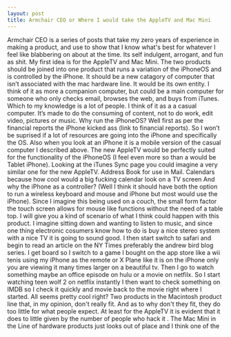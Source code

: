 ```yaml
---
layout: post
title: Armchair CEO or Where I would take the AppleTV and Mac Mini
---
```


Armchair CEO is a series of posts that take my zero years of experience in making a product, and use to show that I know what's best for whatever I feel like blabbering on about at the time. Its self indulgent, arrogant, and fun as shit.
My first idea is for the AppleTV and Mac Mini. The two products should be joined into one product that runs a variation of the iPhoneOS and is controlled by the iPhone. It should be a new catagory of computer that isn’t associated with the mac hardware line. It would be its own entity. I think of it as more a companion computer, but could be a main computer for someone who only checks email, browses the web, and buys from iTunes. Which to my knowledge is a lot of people. I think of it as a a casual computer. It’s made to do the consuming of content, not to do work, edit video, pictures or music.
Why run the iPhoneOS? Well first as per the financial reports the iPhone kicked ass (link to financial reports). So I won’t be suprised if a lot of resources are going into the iPhone and specifically the OS. Also when you look at an iPhone it is a mobile version of the casual computer I described above. The new AppleTV would be perfectly suited for the functionality of the iPhoneOS (I feel even more so than a would be Tablet iPhone). Looking at the iTunes Sync page you could imagine a very similar one for the new AppleTV. Address Book for use in Mail. Calendars because how cool would a big fucking calendar look on a TV screen 
And why the iPhone as a controller? (Well I think it should have both the option to run a wireless keyboard and mouse and iPhone but most would use the iPhone). Since I imagine this being used on a couch, the small form factor  the touch screen allows for mouse like functions without the need of a table top.
I will give you a kind of scenario of what I think could happen with this product. I imagine sitting down and wanting to listen to music, and since one thing electronic cosumers know how to do is buy a nice stereo system with a nice TV it is going to sound good. I then start switch to safari and begin to read an article on the NY Times preferably the andrew bird blog series. I get board so I switch to a game I bought on the app store like a wii tenis using my iPhone as the remote or X Plane like it is on the iPhone only you are viewing it many times larger on a beautiful tv. Then I go to watch something maybe an office episode on hulu or a movie on netfilx. So I start watching teen wolf 2 on netflix instantly I then want to check something on IMDB so I check it quickly and movie back to the movie right where I started. All seems pretty cool right?
Two products in the Macintosh product line that, in my opinion, don't really fit. And as to why don't they fit, they do too little for what people expect. At least for the AppleTV it is evident that it does to little given by the number of people who hack it . The Mac Mini in the Line of hardware products just looks out of place and I think one of the

